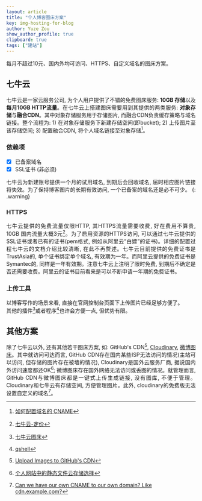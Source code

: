 ```yaml
---
layout: article
title: "个人博客图床方案"
key: img-hosting-for-blog
author: Yuze Zou
show_author_profile: true
clipboard: true
tags: ["建站"]
---
```


每月不超过10元、国内外均可访问、HTTPS、自定义域名的图床方案。
<!--more-->

<div style="margin: auto 0;" align="justify" markdown="1">

## 七牛云

七牛云是一家云服务公司, 为个人用户提供了不错的免费图床服务: **10GB 存储**以及**每月10GB HTTP流量**。在七牛云上搭建图床需要用到其提供的两类服务: **对象存储**与**融合CDN**。其中对象存储服务用于存储图片, 而融合CDN负责缓存策略与域名链接。整个流程为: 1) 在对象存储服务下新建存储空间(即bucket); 2) 上传图片至该存储空间; 3) 配置融合CDN, 将个人域名链接至对象存储[^cname]。

### 依赖项

- [X] 已备案域名
- [X] SSL证书 (非必须)

七牛云为新建账号提供一个月的试用域名, 到期后会回收域名, 届时相应图片链接将失效。为了保持博客图片的长期有效访问, 一个已备案的域名还是必不可少。
{: .warning}

### HTTPS

七牛云提供的免费流量仅限HTTP, 其HTTPS流量需要收费, 好在费用不算贵, 10GB 国内流量大概3元[^price]。为了启用资源的HTTPS访问, 可以通过七牛云提供的SSL证书或者已有的证书(pem格式, 例如从阿里云“白嫖”的证书)。详细的配置过程七牛云的文档介绍比较清晰, 在此不再赘述。七牛云目前提供的免费证书是TrustAsia的, 单个证书绑定单个域名, 有效期为一年。而阿里云提供的免费证书是Symantec的, 同样是一年有效期。注意七牛云上注明了限时免费, 到期后不确定是否还需要收费。阿里云的证书目前看来是可以不断申请一年期的免费证书。

### 上传工具

以博客写作的场景来看, 直接在官网控制台页面下上传图片已经足够方便了。  
其他的插件[^extension]或者程序[^program]也许会方便一点, 但优势有限。

## 其他方案

除了七牛云以外, 还有其他若干图床方案, 如: GitHub's CDN[^github], [Cloudinary](https://cloudinary.com/), [微博图床](https://chrome.google.com/webstore/detail/%E6%96%B0%E6%B5%AA%E5%BE%AE%E5%8D%9A%E5%9B%BE%E5%BA%8A/fdfdnfpdplfbbnemmmoklbfjbhecpnhf)。其中就访问可达而言, GitHub CDN存在国内某些ISP无法访问的情况(主站可以访问, 但存储的图片存在被墙的情况), Cloudinary是国外云服务厂商, 据说国内外访问速度都还OK[^cloudinary]; 微博图床存在国外网络无法访问或丢图的情况。就管理而言, GitHub CDN与微博图床都是一键式上传生成链接, 没有图库, 不便于管理。Cloudinary和七牛云有存储空间, 方便管理图片。此外, cloudinary的免费版无法设置自定义的域名[^custom-domain]。

</div>

[^price]: [七牛云-定价](https://www.qiniu.com/prices?source=fusion)
[^cloudinary]: [个人网站中的静态文件云存储选择](https://jimmysong.io/posts/static-website-storage/)
[^custom-domain]: [Can we have our own CNAME to our own domain? Like cdn.example.com?](https://support.cloudinary.com/hc/en-us/articles/202520562-Can-we-have-our-own-CNAME-to-our-own-domain-Like-cdn-example-com-)
[^cname]: [如何配置域名的 CNAME](https://developer.qiniu.com/fusion/kb/1322/how-to-configure-cname-domain-name)
[^extension]: [七牛云图床](https://chrome.google.com/webstore/detail/%E4%B8%83%E7%89%9B%E4%BA%91%E5%9B%BE%E5%BA%8A/fmpbbmjlniogoldpglopponaibclkjdg)
[^program]: [qshell](https://github.com/qiniu/qshell)
[^github]: [Upload Images to GitHub's CDN](https://gist.github.com/vinkla/dca76249ba6b73c5dd66a4e986df4c8d)